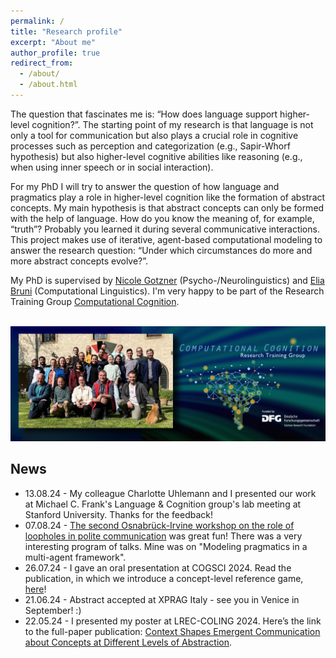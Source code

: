 ```yaml
---
permalink: /
title: "Research profile"
excerpt: "About me"
author_profile: true
redirect_from: 
  - /about/
  - /about.html
---
```


The question that fascinates me is: “How does language support higher-level cognition?”. The starting point of my research is that language is not only a tool for communication but also plays a crucial role in cognitive processes such as perception and categorization (e.g., Sapir-Whorf hypothesis) but also higher-level cognitive abilities like reasoning (e.g., when using inner speech or in social interaction).

For my PhD I will try to answer the question of how language and pragmatics play a role in higher-level cognition like the formation of abstract concepts. My main hypothesis is that abstract concepts can only be formed with the help of language. How do you know the meaning of, for example, “truth”? Probably you learned it during several communicative interactions.
This project makes use of iterative, agent-based computational modeling to answer the research question: “Under which circumstances do more and more abstract concepts evolve?”.

My PhD is supervised by [Nicole Gotzner](https://sites.google.com/view/nicolegotzner/home) (Psycho-/Neurolinguistics) and [Elia Bruni](https://eliabruni.github.io/) (Computational Linguistics). I'm very happy to be part of the Research Training Group [Computational Cognition](https://www.comco.uni-osnabrueck.de/). 

<br/><img src='/images/ComCo_Titel_webpage_Gruppenfoto_FINAL.jpg'>

## News
* 13.08.24 - My colleague Charlotte Uhlemann and I presented our work at Michael C. Frank's Language & Cognition group's lab meeting at Stanford University. Thanks for the feedback!
* 07.08.24 - [The second Osnabrück-Irvine workshop on the role of loopholes in polite communication](https://sites.uci.edu/loopholes2/) was great fun! There was a very interesting program of talks. Mine was on "Modeling pragmatics in a multi-agent framework".
* 26.07.24 - I gave an oral presentation at COGSCI 2024. Read the publication, in which we introduce a concept-level reference game, [here](https://escholarship.org/uc/item/31n5d3p6)!
* 21.06.24 - Abstract accepted at XPRAG Italy - see you in Venice in September! :)
* 22.05.24 - I presented my poster at LREC-COLING 2024. Here’s the link to the full-paper publication: [Context Shapes Emergent Communication about Concepts at Different Levels of Abstraction](https://aclanthology.org/2024.lrec-main.339.pdf).
